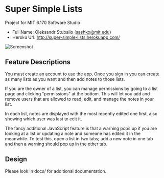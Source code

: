 # Super Simple Lists
Project for MIT 6.170 Software Studio

+ Full Name: Oleksandr Stubailo (sashko@mit.edu)
+ Heroku Url: http://super-simple-lists.herokuapp.com/

![Screenshot](http://i.imgur.com/6W9D2GH.jpg)

Feature Descriptions
----------------------
You must create an account to use the app.  Once you sign in you can create as many lists as you want and then add notes to those lists.

If you are the owner of a list, you can manage permissions by going to a list page and clicking "permissions" at the bottom.  This will let you add and remove users that are allowed to read, edit, and manage the notes in your list.

In each list, notes are displayed with the most recently edited one first, also showing which user was last to edit it.

The fancy additional JavaScript feature is that a warning pops up if you are looking at a list or updating a note and someone has edited it in the meanwhile.  To test this, open a list in two tabs; add a new note in one tab and then a warning should pop up in the other tab.

Design
--------

Please look in docs/ for additional documentation.
